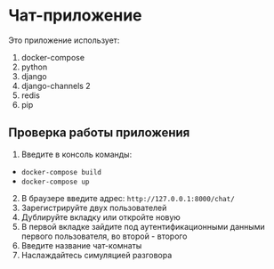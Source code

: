 # Чат-приложение 
Это приложение использует:
  1. docker-compose
  2. python
  3. django
  4. django-channels 2
  5. redis
  6. pip
 
## Проверка работы приложения

1. Введите в консоль команды:
  - `docker-compose build`
  - `docker-compose up` 
2. В браузере введите адрес: `http://127.0.0.1:8000/chat/`
1. Зарегистрируйте двух пользователей
1. Дублируйте вкладку или откройте новую
1. В первой вкладке зайдите под аутентификационными данными первого пользователя, во второй - второго
1. Введите название чат-комнаты
1. Наслаждайтесь симуляцией разговора 

